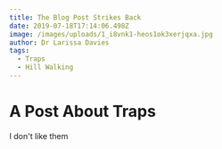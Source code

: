 ```yaml
---
title: The Blog Post Strikes Back
date: 2019-07-18T17:14:06.498Z
image: /images/uploads/1_i8vnk1-heos1ok3xerjqxa.jpg
author: Dr Larissa Davies
tags:
  - Traps
  - Hill Walking
---
```

# A Post About Traps

I don't like them
